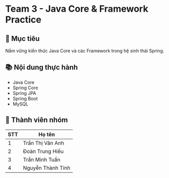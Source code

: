 # Team 3 - Java Core & Framework Practice

## 🎯 Mục tiêu
Nắm vững kiến thức Java Core và các Framework trong hệ sinh thái Spring.

## 📚 Nội dung thực hành
- Java Core
- Spring Core
- Spring JPA
- Spring Boot
- MySQL

## 👥 Thành viên nhóm

| STT | Họ tên              |
|-----|---------------------|
| 1   | Trần Thị Vân Anh    |
| 2   | Đoàn Trung Hiếu     |
| 3   | Trần Minh Tuấn      |
| 4   | Nguyễn Thành Tính   |
